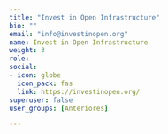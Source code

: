 ```yaml
---
title: "Invest in Open Infrastructure"
bio: ""
email: "info@investinopen.org"
name: Invest in Open Infrastructure
weight: 3
role: 
social:
- icon: globe
  icon_pack: fas 
  link: https://investinopen.org/
superuser: false
user_groups: [Anteriores]

---
```



